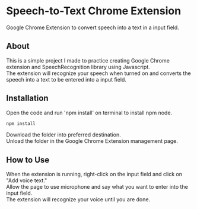 # Speech-to-Text Chrome Extension
Google Chrome Extension to convert speech into a text in a input field.

## About
This is a simple project I made to practice creating Google Chrome extension and SpeechRecognition library using Javascript. </br>
The extension will recognize your speech when turned on and converts the speech into a text to be entered into a input field.

## Installation
Open the code and run 'npm install' on terminal to install npm node.
```bash
npm install
```
Download the folder into preferred destination. </br>
Unload the folder in the Google Chrome Extension management page. </br>


## How to Use
When the extension is running, right-click on the input field and click on "Add voice text." </br>
Allow the page to use microphone and say what you want to enter into the input field. </br>
The extension will recognize your voice until you are done.

